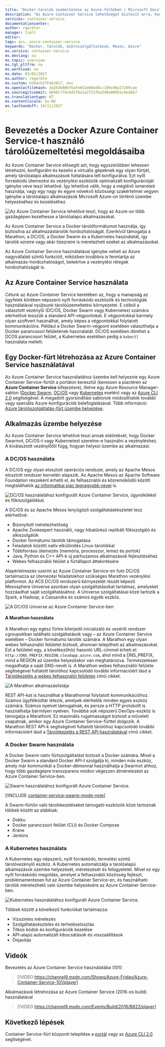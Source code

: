 ```yaml
---
title: "Docker-tárolók üzemeltetése az Azure-felhőben | Microsoft Docs"
description: "Az Azure Container Service lehetőséget biztosít arra, hogy egyszerűbben lehessen létrehozni, konfigurálni és kezelni a virtuális gépeknek egy olyan fürtjét, amely tárolóalapú alkalmazások futtatására lett konfigurálva."
services: container-service
documentationcenter: 
author: rgardler
manager: timlt
editor: 
tags: acs, azure-container-service
keywords: "Docker, tárolók, mikroszolgáltatások, Mesos, Azure"
ms.service: container-service
ms.devlang: na
ms.topic: overview
ms.tgt_pltfrm: na
ms.workload: na
ms.date: 03/01/2017
ms.author: rogardle
ms.custom: H1Hack27Feb2017, mvc
ms.openlocfilehash: 3e263b88bf6afe652e06bd8cc109c98a17269cae
ms.sourcegitcommit: 6699c77dcbd5f8a1a2f21fba3d0a0005ac9ed6b7
ms.translationtype: HT
ms.contentlocale: hu-HU
ms.lasthandoff: 10/11/2017
---
```

# <a name="introduction-to-docker-container-hosting-solutions-with-azure-container-service"></a>Bevezetés a Docker Azure Container Service-t használó tárolóüzemeltetési megoldásaiba 
Az Azure Container Service elősegíti azt, hogy egyszerűbben lehessen létrehozni, konfigurálni és kezelni a virtuális gépeknek egy olyan fürtjét, amely tárolóalapú alkalmazások futtatására lett konfigurálva. Ezt nyílt forráskódú ütemezési és vezénylési eszközök optimalizált konfigurációját igénybe véve teszi lehetővé. Így lehetővé válik, hogy a meglévő ismereteit használja, vagy egy nagy és egyre növekvő közösségi szakértelmet vegyen igénybe a tárolóalapú alkalmazások Microsoft Azure-on történő üzembe helyezéséhez és kezeléséhez.

![Az Azure Container Service lehetővé teszi, hogy az Azure-on több gazdagépen kezelhesse a tárolóalapú alkalmazásokat.](./media/acs-intro/acs-cluster-new.png)

Az Azure Container Service a Docker tárolóformátumot használja, így biztosítva az alkalmazástárolók hordozhatóságát. Ezenkívül támogatja a Marathon, a DC/OS, a Docker Swarm és a Kubernetes használatát, így tárolók ezreire vagy akár tízezreire is méretezheti ezeket az alkalmazásokat.

Az Azure Container Service használatával igénybe veheti az Azure nagyvállalati szintű funkcióit, miközben továbbra is fenntartja az alkalmazás-hordozhatóságot, beleértve a vezénylési rétegek hordozhatóságát is.

## <a name="using-azure-container-service"></a>Az Azure Container Service használata
Célunk az Azure Container Service keretében az, hogy a manapság az ügyfelek körében népszerű nyílt forráskódú eszközök és technológiák használatával nyújtsunk tárolóüzemeltetési környezetet. E célból a választott vezénylő (DC/OS, Docker Swarm vagy Kubernetes) számára elérhetővé tesszük a standard API-végpontokat. E végpontokkal bármely olyan szoftvert használhat, amely képes a végpontokkal folytatott kommunikációra. Például a Docker Swarm-végpont esetében választhatja a Docker parancssori felületének használatát. DC/OS esetében dönthet a DCOS parancssori felület, a Kubernetes esetében pedig a `kubectl` használata mellett.

## <a name="creating-a-docker-cluster-by-using-azure-container-service"></a>Egy Docker-fürt létrehozása az Azure Container Service használatával
Az Azure Container Service használatához üzembe kell helyeznie egy Azure Container Service-fürtöt a portálon keresztül (keressen a piactéren az **Azure Container Service** kifejezésre), illetve egy Azure Resource Manager-sablon ([Docker Swarm](https://github.com/Azure/azure-quickstart-templates/tree/master/101-acs-swarm), [DC/OS](https://github.com/Azure/azure-quickstart-templates/tree/master/101-acs-dcos) vagy [Kubernetes](https://github.com/Azure/azure-quickstart-templates/tree/master/101-acs-kubernetes) esetén) vagy az [Azure CLI 2.0](container-service-create-acs-cluster-cli.md) segítségével. A megadott gyorsindítási sablonok módosíthatók további vagy speciális Azure-konfigurációk belefoglalásával. Több információ: [Azure tárolószolgáltatás-fürt üzembe helyezése](container-service-deployment.md).

## <a name="deploying-an-application"></a>Alkalmazás üzembe helyezése
Az Azure Container Service lehetővé teszi annak eldöntését, hogy Docker Swarmot, DC/OS-t vagy Kubernetest szeretne-e használni a vezényléshez. A kiválasztott vezénylőtől függ, hogyan helyezi üzembe az alkalmazást.

### <a name="using-dcos"></a>A DC/OS használata
A DC/OS egy olyan elosztott operációs rendszer, amely az Apache Mesos elosztott rendszer kernelén alapszik. Az Apache Mesos az Apache Software Foundation részeként érhető el, és felhasználói és közreműködői között megtalálhatók [az informatikai piac legnagyobb nevei](http://mesos.apache.org/documentation/latest/powered-by-mesos/) is.

![DC/OS használatához konfigurált Azure Container Service, ügynökökkel és főkiszolgálókkal.](media/acs-intro/dcos.png)

A DC/OS és az Apache Mesos lenyűgöző szolgáltatáskészletet tesz elérhetővé:

* Bizonyított méretezhetőség
* Apache Zookeepert használó, nagy hibatűrésű replikált főkiszolgáló és alkiszolgálók
* Docker formátumú tárolók támogatása
* Feladatok közötti natív elkülönítés Linux-tárolókkal
* Többforrású ütemezés (memória, processzor, lemez és portok)
* Java, Python és C++ API-k új párhuzamos alkalmazások fejlesztéséhez
* Webes felhasználói felület a fürtállapot áttekintésére

Alapértelmezés szerint az Azure Container Service-en futó DC/OS tartalmazza az ütemezési feladatokhoz szükséges Marathon vezénylési platformot. Az ACS DC/OS rendszerű környezetét részét képező Mesosphere Universe azonban olyan szolgáltatásokat tartalmaz, amelyeket hozzáadhat saját szolgáltatásához. A Universe szolgáltatásai közé tartozik a Spark, a Hadoop, a Cassandra és számos egyéb eszköz.

![A DC/OS Universe az Azure Container Service-ben](media/dcos/universe.png)

#### <a name="using-marathon"></a>A Marathon használata
A Marathon egy egész fürtre kiterjedő inicializáló és vezérlő rendszer cgroupokban található szolgáltatások vagy – az Azure Container Service esetében – Docker formátumú tárolók számára. A Marathon egy olyan webes felhasználói felületet biztosít, ahonnan telepítheti az alkalmazásokat. Ezt a felületet egy, a következőhöz hasonló URL-címmel érheti el: `http://DNS_PREFIX.REGION.cloudapp.azure.com`, ahol mind a DNS\_PREFIX, mind a REGION az üzembe helyezéskor van meghatározva. Természetesen megadhatja a saját DNS-nevét is. A Marathon webes felhasználói felülete segítségével futtatott tárolóhoz kapcsolódó további információért lásd a [Tárolókezelés a webes felhasználói felületen](container-service-mesos-marathon-ui.md) című cikket.

![A Marathon alkalmazáslistája](media/dcos/marathon-applications-list.png)

REST API-kat is használhat a Marathonnal folytatott kommunikációhoz. Számos ügyfélkódtár létezik, amelyek elérhetők minden egyes eszköz számára. Számos nyelvet támogatnak, és persze a HTTP protokollt is használhatja bármilyen nyelven. Továbbá sok népszerű DevOps-eszköz is támogatja a Marathont. Ez maximális rugalmasságot biztosít a műveleti csapatnak, amikor egy Azure Container Service-fürttel dolgozik. A Marathon REST API-k segítségével futtatott tárolóhoz kapcsolódó további információért lásd a [Tárolókezelés a REST API használatával](container-service-mesos-marathon-rest.md) című cikket.

### <a name="using-docker-swarm"></a>A Docker Swarm használata
A Docker Swarm natív fürtszolgáltatást biztosít a Docker számára. Mivel a Docker Swarm a standard Docker API-t szolgálja ki, minden más eszköz, amely már kommunikál a Docker-démonnal használhatja a Swarmot ahhoz, hogy több gazdagépre transzparens módon végezzen átméretezést az Azure Container Service-ben.

![Swarm használatához konfigurált Azure Container Service.](media/acs-intro/acs-swarm2.png)

[!INCLUDE [container-service-swarm-mode-note](../../../includes/container-service-swarm-mode-note.md)]

A Swarm-fürtön való tárolókezeléseket támogató eszközök közé tartoznak többek között az alábbiak:

* Dokku
* Docker parancssori felület (CLI) és Docker Compose
* Krane
* Jenkins

### <a name="using-kubernetes"></a>A Kubernetes használata
A Kubernetes egy népszerű, nyílt forráskódú, termelési szintű tárolóvezénylő eszköz. A Kubernetes automatizálja a tárolóalapú alkalmazások üzembe helyezését, méretezését és felügyeletét. Mivel ez egy nyílt forráskódú megoldás, amelyet a felhasználói közösség fejleszt, problémamentesen fut az Azure Container Service-en, és használható tárolók méretezhető való üzembe helyezésére az Azure Container Service-ben.

![Kubernetes használatához konfigurált Azure Container Service.](media/acs-intro/kubernetes.png)

Többek között a következő funkciókat tartalmazza:
* Vízszintes méretezés
* Szolgáltatásészlelés és terheléselosztás
* Titkos kódok és konfigurációk kezelése
* API-alapú automatizált kibocsátások és visszaállítások
* Önjavítás

## <a name="videos"></a>Videók
Bevezetés az Azure Container Service használatába (101):  

> [!VIDEO https://channel9.msdn.com/Shows/Azure-Friday/Azure-Container-Service-101/player]
>
>

Alkalmazások létrehozása az Azure Container Service (2016-os build) használatával

> [!VIDEO https://channel9.msdn.com/Events/Build/2016/B822/player]
>
>

## <a name="next-steps"></a>Következő lépések

Container Service-fürt központi telepítése a [portál](container-service-deployment.md) vagy az [Azure CLI 2.0](container-service-create-acs-cluster-cli.md) segítségével.